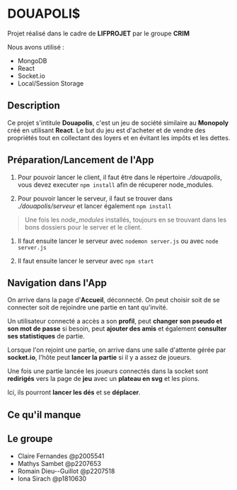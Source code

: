 # DOUAPOLI$

Projet réalisé dans le cadre de **LIFPROJET** par le groupe **CRIM**

Nous avons utilisé :

- MongoDB
- React
- Socket.io
- Local/Session Storage


## Description

Ce projet s'intitule **Douapolis**, c'est un jeu de société similaire au **Monopoly** créé en utilisant **React**. Le but du jeu est d'acheter et de vendre des propriétés tout en collectant des loyers et en évitant les impôts et les dettes.


## Préparation/Lancement de l'App

1. Pour pouvoir lancer le client, il faut être dans le répertoire _./douapolis_, vous devez executer `npm install` afin de récuperer node_modules.

1. Pour pouvoir lancer le serveur, il faut se trouver dans _./douapolis/serveur_ et lancer également `npm install`

> Une fois les _node_modules_ installés, toujours en se trouvant dans les bons dossiers pour le server et le client.

1. Il faut ensuite lancer le serveur avec `nodemon server.js` ou avec `node server.js`

4. Il faut ensuite lancer le serveur avec `npm start`

## Navigation dans l'App

On arrive dans la page d'**Accueil**, déconnecté. On peut choisir soit de se connecter soit de rejoindre une partie en tant qu'invité.

Un utilisateur connecté a accès a son **profil**, peut **changer son pseudo et son mot de passe** si besoin, peut **ajouter des amis** et également **consulter ses statistiques** de partie.

Lorsque l'on rejoint une partie, on arrive dans une salle d'attente gérée par **socket.io**, l'hôte peut **lancer la partie** si il y a assez de joueurs.

Une fois une partie lancée les joueurs connectés dans la socket sont **redirigés** vers la page de **jeu** avec un **plateau en svg** et les pions.

Ici, ils pourront **lancer les dés** et se **déplacer**.

## Ce qu'il manque


## Le groupe
- Claire Fernandes @p2005541
- Mathys Sambet @p2207653
- Romain Dieu--Guillot @p2207518
- Iona Sirach @p1810630
